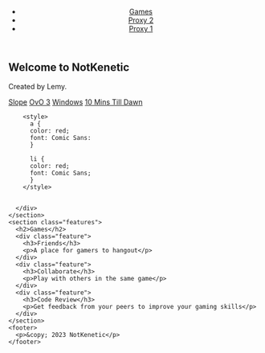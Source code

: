 <html lang="en">
  <head>
    <meta charset="UTF-8" />
    <meta name="viewport" content="width=device-width, initial-scale=1.0" />
    <title>NotKenetic</title>
    <link rel="stylesheet" href="style.css" />
  </head>
  <body>
    <script src="node_modules/eruda/eruda.js"></script>
<script>eruda.init();</script>
    <header>
      <nav>
        <ul>
          <li><a href="games.html">Games</a></li>
          <li><a href="proxy2.html">Proxy 2</a></li>
          <li><a href="proxy.html">Proxy 1</a></li>
        </ul>
      </nav>
    </header>
    <section class="hero">
      <div class="hero-inner">
        <h1>Welcome to NotKenetic</h1>
        <p>Created by Lemy.</p>
        <a href="Slope.html" class="btn-primary">Slope</a>
         <a href="ovo3.html" class="btn-primary">OvO 3</a>
         <a href="windows.html" class="btn-primary">Windows</a>
        <a href="10minstilldawn.html" class="btn-primary">10 Mins Till Dawn</a>
        
        
        
        <style>
          a {
          color: red;
          font: Comic Sans:
          }
          
          li {
          color: red;
          font: Comic Sans;
          }
        </style>
        
        
      </div>
    </section>
    <section class="features">
      <h2>Games</h2>
      <div class="feature">
        <h3>Friends</h3>
        <p>A place for gamers to hangout</p>
      </div>
      <div class="feature">
        <h3>Collaborate</h3>
        <p>Play with others in the same game</p>
      </div>
      <div class="feature">
        <h3>Code Review</h3>
        <p>Get feedback from your peers to improve your gaming skills</p>
      </div>
    </section>
    <footer>
      <p>&copy; 2023 NotKenetic</p>
    </footer>
  </body>
</html>
